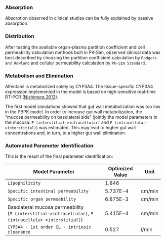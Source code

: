 ### Absorption

Absorption observed in clinical studies can be fully explained by passive absorption.

### Distribution

After testing the available organ-plasma partition coefficient and cell permeability calculation methods built in PK-Sim, observed clinical data was best described by choosing the partition coefficient calculation by `Rodgers and Rowland` and cellular permeability calculation by `PK-Sim Standard`. 

### Metabolism and Elimination

Alfentanil is metabolized solely by CYP3A4. The tissue-specific CYP3A4 expression implemented in the model is based on high-sensitive real-time RT-PCR ([Nishimura 2013](#main_references)). 

The first model simulations showed that gut wall metabolization was too low in the PBPK model. In order to increase gut wall metabolization, the “mucosa permeability on basolateral side” (jointly the model parameters in the mucosa: ``P (interstitial->intracellular)`` and ``P (intracellular->interstitial)``) was estimated. This may lead to higher gut wall concentrations and, in turn, to a higher gut wall elimination.

### Automated Parameter Identification

This is the result of the final parameter identification:

| Model Parameter            | Optimized Value | Unit |
| -------------------------- | --------------- | ---- |
| `Lipophilicity` | 1.846           |        |
| `Specific intestinal permeability`                           | 5.737E-4        | cm/min |
| `Specific organ permeability` | 6.875E-3        | cm/min |
| Basolateral mucosa permeability<br />(``P (interstitial->intracellular)``, ``P (intracellular->interstitial)``) | 5.415E-4        | cm/min |
| `CYP3A4 - 1st order CL - intrinsic clearance` | 0.527           | l/min  |

